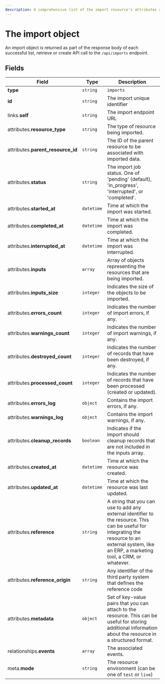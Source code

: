 ```yaml
---
description: A comprehensive list of the import resource's attributes and relationships
---
```


# The import object

An import object is returned as part of the response body of each successful list, retrieve or create API call to the `/api/imports` endpoint.

## Fields

| Field          | Type     | Description                                  |
| -------------- | -------- | -------------------------------------------- |
| **type**       | `string` | `imports`                        |
| **id**         | `string` | The import unique identifier  |
| links.**self** | `string` | The import endpoint URL       |
| attributes.**resource_type** | `string` | The type of resource being imported. |
| attributes.**parent_resource_id** | `string` | The ID of the parent resource to be associated with imported data. |
| attributes.**status** | `string` | The import job status. One of 'pending' (default), 'in_progress', 'interrupted', or 'completed'. |
| attributes.**started_at** | `datetime` | Time at which the import was started. |
| attributes.**completed_at** | `datetime` | Time at which the import was completed. |
| attributes.**interrupted_at** | `datetime` | Time at which the import was interrupted. |
| attributes.**inputs** | `array` | Array of objects representing the resources that are being imported. |
| attributes.**inputs_size** | `integer` | Indicates the size of the objects to be imported. |
| attributes.**errors_count** | `integer` | Indicates the number of import errors, if any. |
| attributes.**warnings_count** | `integer` | Indicates the number of import warnings, if any. |
| attributes.**destroyed_count** | `integer` | Indicates the number of records that have been destroyed, if any. |
| attributes.**processed_count** | `integer` | Indicates the number of records that have been processed (created or updated). |
| attributes.**errors_log** | `object` | Contains the import errors, if any. |
| attributes.**warnings_log** | `object` | Contains the import warnings, if any. |
| attributes.**cleanup_records** | `boolean` | Indicates if the import should cleanup records that are not included in the inputs array. |
| attributes.**created_at** | `datetime` | Time at which the resource was created. |
| attributes.**updated_at** | `datetime` | Time at which the resource was last updated. |
| attributes.**reference** | `string` | A string that you can use to add any external identifier to the resource. This can be useful for integrating the resource to an external system, like an ERP, a marketing tool, a CRM, or whatever. |
| attributes.**reference_origin** | `string` | Any identifier of the third party system that defines the reference code |
| attributes.**metadata** | `object` | Set of key-value pairs that you can attach to the resource. This can be useful for storing additional information about the resource in a structured format. |
| relationships.**events** | `array` | The associated events. |
| meta.**mode** | `string` | The resource environment \(can be one of `test` or `live`\) |

